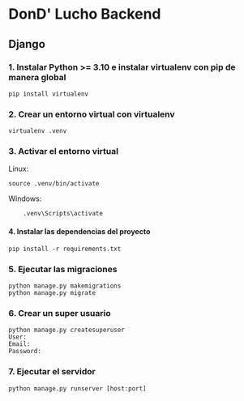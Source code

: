 # DonD' Lucho Backend

## Django
### 1. Instalar Python >= 3.10 e instalar virtualenv con pip de manera global

    pip install virtualenv


### 2. Crear un entorno virtual con virtualenv

    virtualenv .venv


### 3. Activar el entorno virtual

Linux:

    source .venv/bin/activate

Windows:
    
        .venv\Scripts\activate


#### 4. Instalar las dependencias del proyecto

    pip install -r requirements.txt


### 5. Ejecutar las migraciones
    
    python manage.py makemigrations
    python manage.py migrate


### 6. Crear un super usuario

    python manage.py createsuperuser
    User:
    Email:
    Password:


### 7. Ejecutar el servidor
    python manage.py runserver [host:port]


